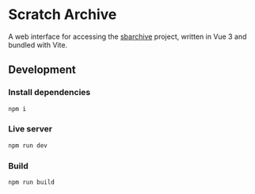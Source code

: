 # Scratch Archive

A web interface for accessing the [sbarchive](https://github.com/micahlt/sbarchive) project, written in Vue 3 and bundled with Vite.  

## Development

### Install dependencies

```bash
npm i
```

### Live server

```bash
npm run dev
```

### Build

```bash
npm run build
```